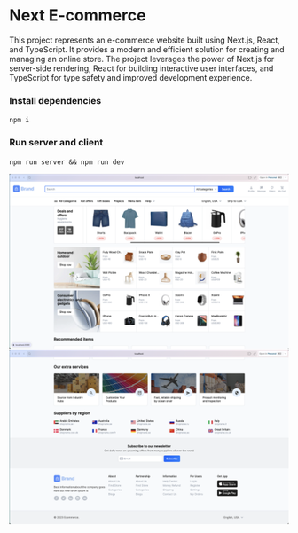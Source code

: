 # Next E-commerce

This project represents an e-commerce website built using Next.js, React, and TypeScript. It provides a modern and efficient solution for creating and managing an online store. The project leverages the power of Next.js for server-side rendering, React for building interactive user interfaces, and TypeScript for type safety and improved development experience.

### Install dependencies

```
npm i
```

### Run server and client

```
npm run server && npm run dev
```

![Home](home-page-up-screen.png)
![Home](home-page-down-screen.png)
